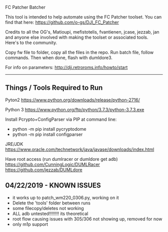 FC Patcher Batcher                                                                              
                                                                                   
This tool is intended to help automate using the FC Patcher toolset. You can find that here:
https://github.com/o-gs/DJI_FC_Patcher

Credits to all the OG's, Matioupi, mefistotelis, fvantienen, jcase, jezzab, jan and anyone else involved 
with making the toolset or associated tools. Here's to the community.

Copy fw file to folder, copy all the files in the repo. Run batch file, follow commands. Then when done, flash with dumldore3.

For info on parameters: http://dji.retroroms.info/howto/start


--------------------------------------------------------------
Things / Tools Required to Run
--------------------------------------------------------------
Pyton2 https://www.python.org/downloads/release/python-2716/

Python 3 https://www.python.org/ftp/python/3.7.3/python-3.7.3.exe

Install Pcrypto+ConfigParser via PIP at command line:
  - python -m pip install pycryptodome
  - python -m pip install configparser

JRE/JDK https://www.oracle.com/technetwork/java/javase/downloads/index.html

Have root access (run dumlracer or dumldore get adb) 
  https://github.com/CunningLogic/DUMLRacer
  https://github.com/jezzab/DUMLdore




04/22/2019 - KNOWN ISSUES
--------------------------------------------------------------
- it works up to patch_wm220_0306.py, working on it
- Delete the 'tools' folder between runs
- some filecopy/deletes not working
- ALL adb untested!!!!!!!! its theoretical
- root flow causing issues with 305/306 not showing up, removed for now
- only m1p support
